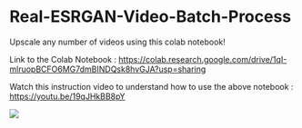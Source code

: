# Real-ESRGAN-Video-Batch-Process
Upscale any number of videos using this colab notebook!


Link to the Colab Notebook :
https://colab.research.google.com/drive/1qI-mlruopBCFO6MG7dmBINDQsk8hvGJA?usp=sharing

Watch this instruction video to understand how to use the above notebook :
https://youtu.be/19qJHkBB8pY

![](https://media.giphy.com/media/SvtNkIgUwASdTzsMq8/giphy.gif)
